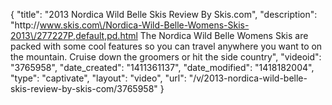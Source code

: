 {
    "title": "2013 Nordica Wild Belle Skis Review By Skis.com",
    "description": "http:\/\/www.skis.com\/Nordica-Wild-Belle-Womens-Skis-2013\/277227P,default,pd.html  The Nordica Wild Belle Womens Skis are packed with some cool features so you can travel anywhere you want to on the mountain. Cruise down the groomers or hit the side country",
    "videoid": "3765958",
    "date_created": "1411361137",
    "date_modified": "1418182004",
    "type": "captivate",
    "layout": "video",
    "url": "\/v\/2013-nordica-wild-belle-skis-review-by-skis-com\/3765958"
}